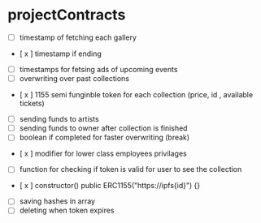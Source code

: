 # projectContracts
 - [ ] timestamp of fetching each gallery
 - [ x ] timestamp if ending
 - [ ] timestamps for fetsing ads of upcoming events
 - [ ] overwriting over past collections
 - [ x ] 1155 semi funginble token for each collection (price, id , available tickets) 
 - [ ] sending funds to artists
 - [ ] sending funds to owner after collection is finished
 - [ ] boolean if completed for faster overwriting (break)
 - [ x ] modifier for lower class employees privilages
 - [ ] function for checking if token is valid for user to see the collection
 - [ x ] constructor() public ERC1155("https://ipfs{id}") {}
 - [ ] saving hashes in array 
 - [ ] deleting when token expires
